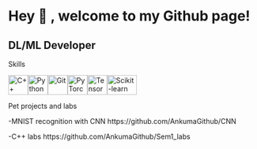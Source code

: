  Hey 👋 , welcome to my Github page!
=======================

DL/ML Developer
---------------

Skills 
<p align="left">
<a href="https://docs.microsoft.com/en-us/cpp/?view=msvc-170" target="_blank" rel="noreferrer"><img src="https://raw.githubusercontent.com/danielcranney/readme-generator/main/public/icons/skills/cplusplus-colored.svg" width="40" height="40" alt="C++" /></a><a href="https://www.python.org/" target="_blank" rel="noreferrer"><img src="https://raw.githubusercontent.com/danielcranney/readme-generator/main/public/icons/skills/python-colored.svg" width="40" height="40" alt="Python" /></a><a href="https://git-scm.com/" target="_blank" rel="noreferrer"><img src="https://raw.githubusercontent.com/danielcranney/readme-generator/main/public/icons/skills/git-colored.svg" width="40" height="40" alt="Git" /></a><a href="https://pytorch.org/" target="_blank" rel="noreferrer"><img src="https://raw.githubusercontent.com/danielcranney/readme-generator/main/public/icons/skills/pytorch-colored.svg" width="40" height="40" alt="PyTorch" /></a><a href="https://www.tensorflow.org/" target="_blank" rel="noreferrer"><img src="https://raw.githubusercontent.com/danielcranney/readme-generator/main/public/icons/skills/tensorflow-colored.svg" width="40" height="40" alt="TensorFlow" /></a><a href="https://scikit-learn.org/" target="_blank" rel="noreferrer"><img src="https://github.com/scikit-learn/scikit-learn/blob/main/doc/logos/scikit-learn-logo.png" width="60" height="40" alt="Scikit-learn" /></a>
                    </p>
Pet projects and labs
<p align="left">
<p align="left">
-MNIST recognition with CNN https://github.com/AnkumaGithub/CNN
<p align="left">
-C++ labs https://github.com/AnkumaGithub/Sem1_labs
